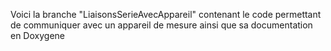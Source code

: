 Voici la branche "LiaisonsSerieAvecAppareil" contenant le code permettant de communiquer
avec un appareil de mesure ainsi que sa documentation en Doxygene